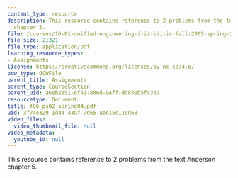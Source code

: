 ```yaml
---
content_type: resource
description: This resource contains reference to 2 problems from the text Anderson
  chapter 5.
file: /courses/16-01-unified-engineering-i-ii-iii-iv-fall-2005-spring-2006/3f74e3291d4443af7d65abe15e11ed68_f06_ps02_spring04.pdf
file_size: 21321
file_type: application/pdf
learning_resource_types:
- Assignments
license: https://creativecommons.org/licenses/by-nc-sa/4.0/
ocw_type: OCWFile
parent_title: Assignments
parent_type: CourseSection
parent_uid: a6eb2151-6f41-806d-94ff-dc83eb5f4337
resourcetype: Document
title: f06_ps02_spring04.pdf
uid: 3f74e329-1d44-43af-7d65-abe15e11ed68
video_files:
  video_thumbnail_file: null
video_metadata:
  youtube_id: null
---
```

This resource contains reference to 2 problems from the text Anderson chapter 5.